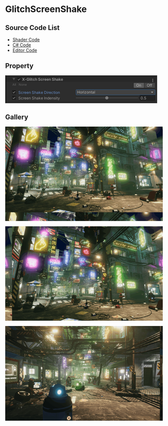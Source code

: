 
# GlitchScreenShake

## Source Code List
- [Shader Code](Shader/GlitchScreenShake.shader)
- [C# Code](GlitchScreenShake.cs)
- [Editor Code](Editor/GlitchScreenShakeEditor.cs)


## Property
![](https://raw.githubusercontent.com/QianMo/X-PostProcessing-Gallery/master/Media/Glitch/GlitchScreenShake/GlitchScreenShake.png)

## Gallery

![](https://raw.githubusercontent.com/QianMo/X-PostProcessing-Gallery/master/Media/Glitch/GlitchScreenShake/GlitchScreenShake-1.gif)

![](https://raw.githubusercontent.com/QianMo/X-PostProcessing-Gallery/master/Media/Glitch/GlitchScreenShake/GlitchScreenShake-2.gif)

![](https://raw.githubusercontent.com/QianMo/X-PostProcessing-Gallery/master/Media/Glitch/GlitchScreenShake/GlitchScreenShake.gif)
